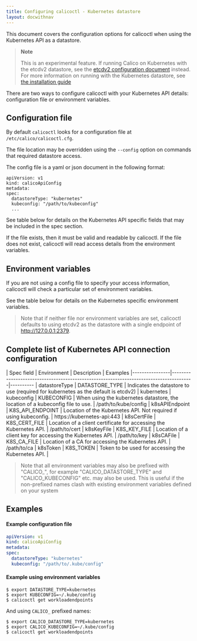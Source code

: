 ```yaml
---
title: Configuring calicoctl - Kubernetes datastore 
layout: docwithnav
---
```


This document covers the configuration options for calicoctl when using the Kubernetes API as a datastore.  

> **Note**
>
> This is an experimental feature. If running Calico on Kubernetes with the etcdv2 datastore, see the [etcdv2 configuration document](etcdv2) instead.
> For more information on running with the Kubernetes datastore, see [the installation guide](/{{page.version}}/getting-started/kubernetes/installation/hosted/k8s-backend/)

There are two ways to configure calicoctl with your Kubernetes API details: 
configuration file or environment variables.

## Configuration file 

By default `calicoctl` looks for a configuration file at `/etc/calico/calicoctl.cfg`.

The file location may be overridden using the `--config` option on commands that required
datastore access.

The config file is a yaml or json document in the following format:

```
apiVersion: v1
kind: calicoApiConfig
metadata:
spec:
  datastoreType: "kubernetes"
  kubeconfig: "/path/to/kubeconfig"
  ...
```

See table below for details on the Kubernetes API specific fields that may be included in
the spec section.

If the file exists, then it must be valid and readable by calicoctl.  If the file
does not exist, calicoctl will read access details from the environment variables.

## Environment variables

If you are not using a config file to specify your access information, calicoctl
will check a particular set of environment variables.

See the table below for details on the Kubernetes specific environment variables.

> Note that if neither file nor environment variables are set, calicoctl defaults to
> using etcdv2 as the datastore with a single endpoint of http://127.0.0.1:2379.

## Complete list of Kubernetes API connection configuration

| Spec field     | Environment      | Description                                                        | Examples
|----------------|---------------------------------------------------------------------------------------|----------
| datastoreType  | DATASTORE_TYPE   | Indicates the datastore to use (required for kubernetes as the default is etcdv2) | kubernetes
| kubeconfig     | KUBECONFIG       | When using the kubernetes datastore, the location of a kubeconfig file to use. | /path/to/kube/config 
| k8sAPIEndpoint | K8S_API_ENDPOINT | Location of the Kubernetes API.  Not required if using kubeconfig. | https://kubernetes-api:443 
| k8sCertFile    | K8S_CERT_FILE    | Location of a client certificate for accessing the Kubernetes API. | /path/to/cert 
| k8sKeyFile     | K8S_KEY_FILE     | Location of a client key for accessing the Kubernetes API.         | /path/to/key 
| k8sCAFile      | K8S_CA_FILE      | Location of a CA for accessing the Kubernetes API.                 | /path/to/ca 
| k8sToken       | K8S_TOKEN        | Token to be used for accessing the Kubernetes API.                 |  

> Note that all environment variables may also be prefixed with "CALICO_", for 
> example "CALICO_DATASTORE_TYPE" and "CALICO_KUBECONFIG" etc. may also be used.
> This is useful if the non-prefixed names clash with existing environment
> variables defined on your system

## Examples

#### Example configuration file

```yaml
apiVersion: v1
kind: calicoApiConfig
metadata:
spec:
  datastoreType: "kubernetes"
  kubeconfig: "/path/to/.kube/config"
```

#### Example using environment variables 

```shell
$ export DATASTORE_TYPE=kubernetes 
$ export KUBECONFIG=~/.kube/config 
$ calicoctl get workloadendpoints
```

And using `CALICO_` prefixed names:

```shell
$ export CALICO_DATASTORE_TYPE=kubernetes 
$ export CALICO_KUBECONFIG=~/.kube/config 
$ calicoctl get workloadendpoints
```
